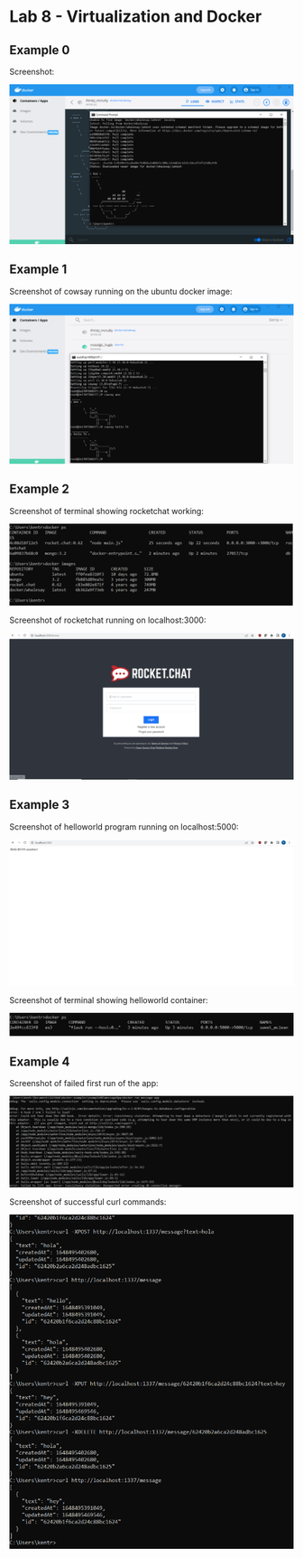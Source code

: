 # Lab 8 - Virtualization and Docker

## Example 0

Screenshot: 

![Whale](whale.PNG)

## Example 1

Screenshot of cowsay running on the ubuntu docker image: 

![Cow](cow.PNG)

## Example 2

Screenshot of terminal showing rocketchat working:

![Screenshot](ex2.PNG)

Screenshot of rocketchat running on localhost:3000:

![Screenshot](rocket.PNG)

## Example 3

Screenshot of helloworld program running on localhost:5000:

![Screenshot](helloworld.PNG)

Screenshot of terminal showing helloworld container:

![Screenshot](ex3.PNG)

## Example 4

Screenshot of failed first run of the app:

![Screenshot](ex4fail.PNG)

Screenshot of successful curl commands:

![Screenshot](ex4run.PNG)